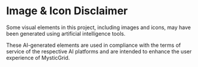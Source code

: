 # Image & Icon Disclaimer

Some visual elements in this project, including images and icons, may have been generated using artificial intelligence tools.

These AI-generated elements are used in compliance with the terms of service of the respective AI platforms and are intended to enhance the user experience of MysticGrid.
